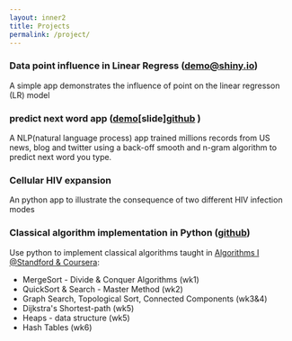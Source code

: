 ```yaml
---
layout: inner2
title: Projects
permalink: /project/
---
```



###  Data point influence in Linear Regress ([demo@shiny.io](https://biomystery.shinyapps.io/LRInfluenceApp/))

A simple app demonstrates the influence of point on the linear regresson
(LR) model

### predict next word app ([demo](https://biomystery.shinyapps.io/predNextWord/)[slide][github](https://github.com/biomystery/pred_next_word_app) )
 A NLP(natural language process) app trained millions records from US
 news, blog and twitter using a back-off smooth and n-gram algorithm to
 predict next word you type. 

### Cellular HIV expansion
An python app to illustrate the consequence of two different HIV
 infection modes

### Classical algorithm implementation in Python ([github](https://github.com/biomystery/algorithm1_coursera_2013_stanford))
Use python to implement classical algorithms taught in
[Algorithms I @Standford & Coursera](https://www.coursera.org/learn/algorithm-design-analysis):

* MergeSort - Divide & Conquer Algorithms (wk1) 
* QuickSort & Search - Master Method (wk2)
* Graph Search, Topological Sort, Connected Components (wk3&4)
* Dijkstra's Shortest-path (wk5)
* Heaps - data structure (wk5)
* Hash Tables (wk6)


